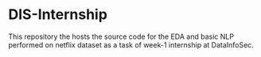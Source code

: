 # DIS-Internship
This repository the hosts the source code for the EDA and basic NLP performed on netflix dataset as a task of week-1 internship at DataInfoSec.
